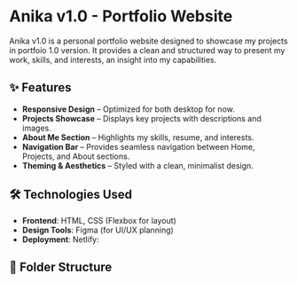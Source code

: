 # Anika v1.0 - Portfolio Website

Anika v1.0 is a personal portfolio website designed to showcase my projects in portfoio 1.0 version. It provides a clean and structured way to present my work, skills, and interests, an insight into my capabilities.

## ✨ Features
- **Responsive Design** – Optimized for both desktop for now.
- **Projects Showcase** – Displays key projects with descriptions and images.
- **About Me Section** – Highlights my skills, resume, and interests.
- **Navigation Bar** – Provides seamless navigation between Home, Projects, and About sections.
- **Theming & Aesthetics** – Styled with a clean, minimalist design.

## 🛠️ Technologies Used
- **Frontend**: HTML, CSS (Flexbox for layout)
- **Design Tools**: Figma (for UI/UX planning)
- **Deployment**:  Netlify: 

## 📂 Folder Structure
